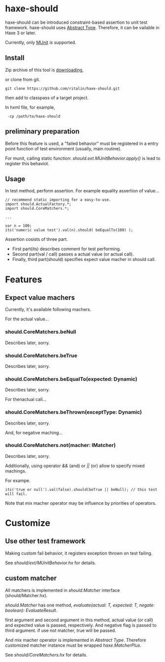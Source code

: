 haxe-should
===========

haxe-should can be introduced constraint-based assertion to unit test framework.
haxe-should uses [Abstract Type](http://haxe.org/manual/types-abstract.html). 
Therefore, it can be vailable in Haxe 3 or later.

Currently, only [MUnit](https://github.com/massiveinteractive/MassiveUnit) is supported.

Install
--------

Zip archive of this tool is [downloading](https://github.com/ritalin/haxe-should/archive/master.zip), 

or clone from git. 

```
git clone https://github.com/ritalin/haxe-should.git
```

then add to classpass of a target project.

In hxml file, for example,

```
 -cp /path/to/haxe-should
```

preliminary preparation
------------------------

Before this feature is used, 
a "failed behavior" must be registered in a entry point function of test environment (usually, main routine).

For munit, calling static function: *should.ext.MUnitBehavior.apply()* is lead to register this behaviot.

Usage
--------

In test method, perform assertion. For example equality assertion of value...

```
// recommend static importing for a easy-to-use.
import should.ActualFactory.*;
import should.CoreMatchers.*;

...

var n = 100;
its('numeric value test').val(n).should( beEqualTo(100) );
```

Assertion cosists of three part.

* First part(its) describes comment for test performing.
* Second part(val / call) passes a actual value (or actual call).
* Finally, third part(should) specifies expect value macher in should call.

Features
==========

Expect value machers
---------------------

Currently, it's available following machers.

For the actual value...

### should.CoreMatchers.beNull

Describes later, sorry.

### should.CoreMatchers.beTrue

Describes later, sorry.

### should.CoreMatchers.beEqualTo(expected: Dynamic)

Describes later, sorry.

For thenactual call...

### should.CoreMatchers.beThrown(exceptType: Dynamic)

Describes later, sorry.

And, for negative maching...

### should.CoreMatchers.not(macher: IMatcher<T>)

Describes later, sorry.

Additionally, using operator *&&* (and) or *||* (or) allow to specify mixed machings.

For exampe.

```
its('true or null').val(false).should(beTrue || beNull); // this test will fail.
```

Note that mix macher operator may be influence by priorities of operators. 

Customize
==========

Use other test framework
-------------------------

Making custom fail behavior, it registers exception thrown on test failing.

See *should/ext/MUnitBehavior.hx* for details.

custom matcher
-----------------

All matchers is implemented in *should.Matcher<T>* interface (should/Matcher.hx).

*should.Matcher<T>* has one method, *evaluate(actual: T, expected: T, negate: boolean): EvaluateResult*.

first argument and second argument in this method, actual value (or call) and expected value is passed, respectively.
And negative flag is passed to third argument. if use not matcher, true will be passed.

And mix macher operator is implemented in *Abstract Type*.
Therefore customized matcher instance must be wrapped *haxe.MatcherPlus<T>*.

See *should/CoreMatchers.hx* for details.



